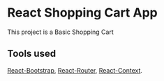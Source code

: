 # React Shopping Cart App

This project is a Basic Shopping Cart

## Tools used

[React-Bootstrap](https://react-bootstrap.netlify.app/), [React-Router](https://reactrouter.com/en/main), [React-Context](https://reactjs.org/docs/context.html).
